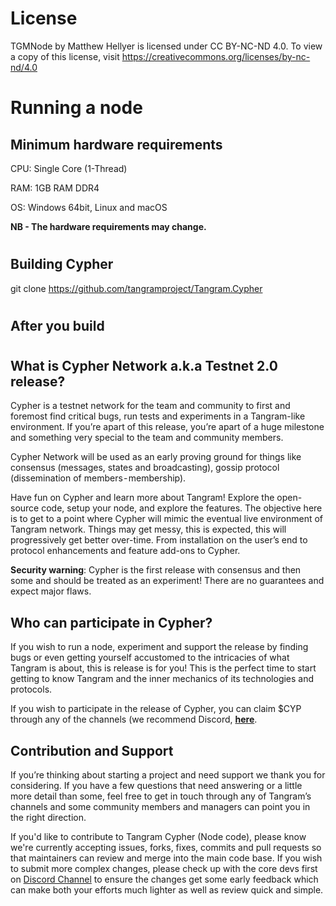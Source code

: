 ﻿# License

TGMNode by Matthew Hellyer is licensed under CC BY-NC-ND 4.0. 
To view a copy of this license, visit 
https://creativecommons.org/licenses/by-nc-nd/4.0
#

# Running a node

## Minimum hardware requirements

CPU: Single Core (1-Thread)

RAM: 1GB RAM DDR4

OS: Windows 64bit, Linux and macOS

**NB - The hardware requirements may change.**
#

## Building Cypher
git clone https://github.com/tangramproject/Tangram.Cypher
#

## After you build
#

## What is Cypher Network a.k.a Testnet 2.0 release?
Cypher is a testnet network for the team and community to first and foremost find critical bugs, run tests and experiments in a Tangram-like environment. If you’re apart of this release, you’re apart of a huge milestone and something very special to the team and community members.

Cypher Network will be used as an early proving ground for things like consensus (messages, states and broadcasting), gossip protocol (dissemination of members - membership).

Have fun on Cypher and learn more about Tangram! Explore the open-source code, setup your node, and explore the features. The objective here is to get to a point where Cypher will mimic the eventual live environment of Tangram network. Things may get messy, this is expected, this will progressively get better over-time. From installation on the user’s end to protocol enhancements and feature add-ons to Cypher.

**Security warning**: Cypher is the first release with consensus and then some and should be treated as an experiment! There are no guarantees and expect major flaws.

## Who can participate in Cypher?
If you wish to run a node, experiment and support the release by finding bugs or even getting yourself accustomed to the intricacies of what Tangram is about, this is release is for you! This is the perfect time to start getting to know Tangram and the inner mechanics of its technologies and protocols.

If you wish to participate in the release of Cypher, you can claim $CYP through any of the channels (we recommend Discord, [**here**](https://discord.gg/w4t8hqg).

## Contribution and Support

If you’re thinking about starting a project and need support we thank you for considering. If you have a few questions that need answering or a little more detail than some, feel free to get in touch through any of Tangram’s channels and some community members and managers can point you in the right direction.

If you'd like to contribute to Tangram Cypher (Node code), please know we're currently accepting issues, forks, fixes, commits and pull requests so that maintainers can review and merge into the main code base. If you wish to submit more complex changes, please check up with the core devs first on [Discord Channel](https://discord.gg/cZ8NtsY) to ensure the changes get some early feedback which can make both your efforts much lighter as well as review quick and simple.
